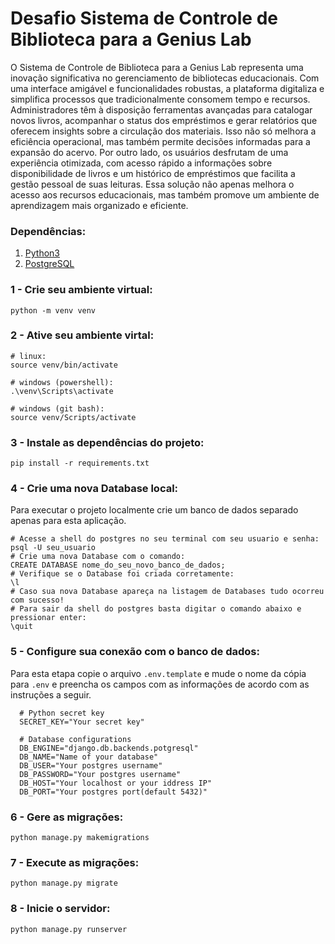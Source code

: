 # Desafio Sistema de Controle de Biblioteca para a Genius Lab

<p>O Sistema de Controle de Biblioteca para a Genius Lab
representa uma inovação significativa no gerenciamento de
bibliotecas educacionais. Com uma interface amigável e
funcionalidades robustas, a plataforma digitaliza e simplifica
processos que tradicionalmente consomem tempo e recursos.
Administradores têm à disposição ferramentas avançadas para
catalogar novos livros, acompanhar o status dos empréstimos e
gerar relatórios que oferecem insights sobre a circulação dos
materiais. Isso não só melhora a eficiência operacional, mas
também permite decisões informadas para a expansão do
acervo. Por outro lado, os usuários desfrutam de uma
experiência otimizada, com acesso rápido a informações sobre
disponibilidade de livros e um histórico de empréstimos que
facilita a gestão pessoal de suas leituras. Essa solução não
apenas melhora o acesso aos recursos educacionais, mas
também promove um ambiente de aprendizagem mais
organizado e eficiente.</p>

### Dependências:

1. <a href="https://python.org.br/instalacao-windows/" target="_blank">Python3</a>
2. <a href="https://www.postgresql.org/download/" target="_blank">PostgreSQL</a>

### 1 - Crie seu ambiente virtual:

```shell
python -m venv venv
```

### 2 - Ative seu ambiente virtal:

```shell
# linux:
source venv/bin/activate

# windows (powershell):
.\venv\Scripts\activate

# windows (git bash):
source venv/Scripts/activate
```

### 3 - Instale as dependências do projeto:

```shell
pip install -r requirements.txt
```

### 4 - Crie uma nova Database local:

<p>Para executar o projeto localmente crie um banco de dados separado apenas para esta aplicação.</p>

```shell
# Acesse a shell do postgres no seu terminal com seu usuario e senha:
psql -U seu_usuario
# Crie uma nova Database com o comando:
CREATE DATABASE nome_do_seu_novo_banco_de_dados;
# Verifique se o Database foi criada corretamente:
\l
# Caso sua nova Database apareça na listagem de Databases tudo ocorreu com sucesso!
# Para sair da shell do postgres basta digitar o comando abaixo e pressionar enter:
\quit
```

### 5 - Configure sua conexão com o banco de dados:

<p>Para esta etapa copie o arquivo <code>.env.template</code> e mude o nome da cópia para <code>.env</code> e preencha os campos com as informações de acordo com as instruções a seguir.</p>

```shell
  # Python secret key
  SECRET_KEY="Your secret key"

  # Database configurations
  DB_ENGINE="django.db.backends.potgresql"
  DB_NAME="Name of your database"
  DB_USER="Your postgres username"
  DB_PASSWORD="Your postgres username"
  DB_HOST="Your localhost or your iddress IP"
  DB_PORT="Your postgres port(default 5432)"
```

### 6 - Gere as migrações:

```shell
python manage.py makemigrations
```

### 7 - Execute as migrações:

```shell
python manage.py migrate
```

### 8 - Inicie o servidor:

```shell
python manage.py runserver
```
